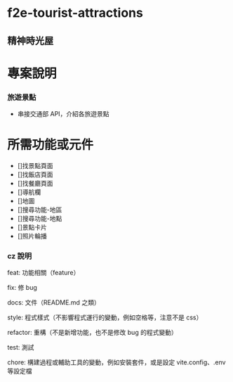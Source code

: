 # f2e-tourist-attractions

## 精神時光屋

# 專案說明

### 旅遊景點

- 串接交通部 API，介紹各旅遊景點

# 所需功能或元件

- []找景點頁面
- []找飯店頁面
- []找餐廳頁面
- []導航欄
- []地圖
- []搜尋功能-地區
- []搜尋功能-地點
- []景點卡片
- []照片輪播

### cz 說明

feat: 功能相關（feature）

fix: 修 bug

docs: 文件（README.md 之類）

style: 程式樣式（不影響程式運行的變動，例如空格等，注意不是 css）

refactor: 重構（不是新增功能，也不是修改 bug 的程式變動）

test: 測試

chore: 構建過程或輔助工具的變動，例如安裝套件，或是設定 vite.config、.env 等設定檔
